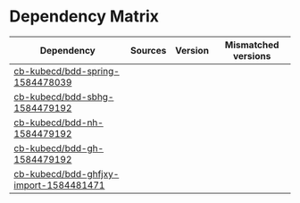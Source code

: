 # Dependency Matrix

Dependency | Sources | Version | Mismatched versions
---------- | ------- | ------- | -------------------
[cb-kubecd/bdd-spring-1584478039](https://github.com/cb-kubecd/bdd-spring-1584478039.git) |  | []() | 
[cb-kubecd/bdd-sbhg-1584479192](https://github.com/cb-kubecd/bdd-sbhg-1584479192.git) |  | []() | 
[cb-kubecd/bdd-nh-1584479192](https://github.com/cb-kubecd/bdd-nh-1584479192.git) |  | []() | 
[cb-kubecd/bdd-gh-1584479192](https://github.com/cb-kubecd/bdd-gh-1584479192.git) |  | []() | 
[cb-kubecd/bdd-ghfjxy-import-1584481471](https://github.com/cb-kubecd/bdd-ghfjxy-import-1584481471.git) |  | []() | 
